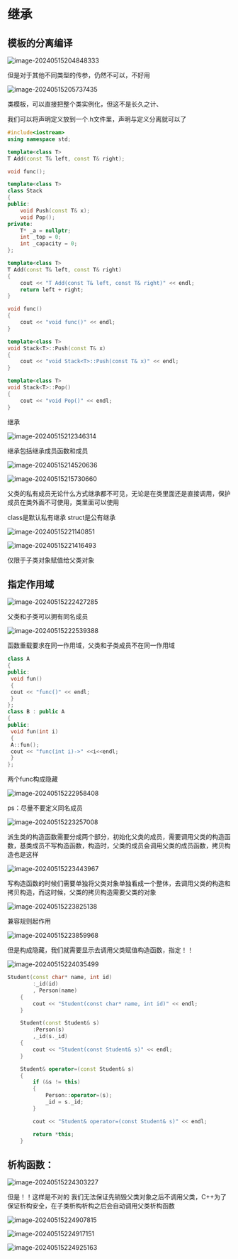 # 继承

## 模板的分离编译

![image-20240515204848333](C:\Users\30780\AppData\Roaming\Typora\typora-user-images\image-20240515204848333.png)

但是对于其他不同类型的传参，仍然不可以，不好用

![image-20240515205737435](C:\Users\30780\AppData\Roaming\Typora\typora-user-images\image-20240515205737435.png)

类模板，可以直接把整个类实例化，但这不是长久之计、

我们可以将声明定义放到一个.h文件里，声明与定义分离就可以了

```C++
#include<iostream>
using namespace std;

template<class T>
T Add(const T& left, const T& right);

void func();

template<class T>
class Stack 
{
public:
	void Push(const T& x);
	void Pop();
private:
	T* _a = nullptr;
	int _top = 0;
	int _capacity = 0;
};

template<class T>
T Add(const T& left, const T& right)
{
	cout << "T Add(const T& left, const T& right)" << endl;
	return left + right;
}

void func()
{
	cout << "void func()" << endl;
}

template<class T>
void Stack<T>::Push(const T& x)
{
	cout << "void Stack<T>::Push(const T& x)" << endl;
}

template<class T>
void Stack<T>::Pop()
{
	cout << "void Pop()" << endl;
}
```

继承

![image-20240515212346314](C:\Users\30780\AppData\Roaming\Typora\typora-user-images\image-20240515212346314.png)

继承包括继承成员函数和成员

![image-20240515214520636](C:\Users\30780\AppData\Roaming\Typora\typora-user-images\image-20240515214520636.png)

![image-20240515215730660](C:\Users\30780\AppData\Roaming\Typora\typora-user-images\image-20240515215730660.png)

父类的私有成员无论什么方式继承都不可见，无论是在类里面还是直接调用，保护成员在类外面不可使用，类里面可以使用

class是默认私有继承 struct是公有继承

![image-20240515221140851](C:\Users\30780\AppData\Roaming\Typora\typora-user-images\image-20240515221140851.png)

![image-20240515221416493](C:\Users\30780\AppData\Roaming\Typora\typora-user-images\image-20240515221416493.png)

仅限于子类对象赋值给父类对象  

## 指定作用域

![image-20240515222427285](C:\Users\30780\AppData\Roaming\Typora\typora-user-images\image-20240515222427285.png)

父类和子类可以拥有同名成员

![image-20240515222539388](C:\Users\30780\AppData\Roaming\Typora\typora-user-images\image-20240515222539388.png)

  函数重载要求在同一作用域，父类和子类成员不在同一作用域

```C++
class A
{
public:
 void fun()
 {
 cout << "func()" << endl;
 }
};
class B : public A
{
public:
 void fun(int i)
 {
 A::fun();
 cout << "func(int i)->" <<i<<endl;
 }
};
```

两个func构成隐藏

![image-20240515222958408](C:\Users\30780\AppData\Roaming\Typora\typora-user-images\image-20240515222958408.png)

ps：尽量不要定义同名成员

![image-20240515223257008](C:\Users\30780\AppData\Roaming\Typora\typora-user-images\image-20240515223257008.png)

派生类的构造函数需要分成两个部分，初始化父类的成员，需要调用父类的构造函数，基类成员不写构造函数，构造时，父类的成员会调用父类的成员函数，拷贝构造也是这样

![image-20240515223443967](C:\Users\30780\AppData\Roaming\Typora\typora-user-images\image-20240515223443967.png)

写构造函数的时候们需要单独将父类对象单独看成一个整体，去调用父类的构造和拷贝构造，而这时候，父类的拷贝构造需要父类的对象

![image-20240515223825138](C:\Users\30780\AppData\Roaming\Typora\typora-user-images\image-20240515223825138.png)

兼容规则起作用

![image-20240515223859968](C:\Users\30780\AppData\Roaming\Typora\typora-user-images\image-20240515223859968.png)

但是构成隐藏，我们就需要显示去调用父类赋值构造函数，指定！！

![image-20240515224035499](C:\Users\30780\AppData\Roaming\Typora\typora-user-images\image-20240515224035499.png)

```c++
Student(const char* name, int id)
		:_id(id)
		, Person(name)
	{
		cout << "Student(const char* name, int id)" << endl;
	}

	Student(const Student& s)
		:Person(s)
		,_id(s._id)
	{
		cout << "Student(const Student& s)" << endl;
	}

	Student& operator=(const Student& s)
	{
		if (&s != this)
		{
			Person::operator=(s);
			_id = s._id;
		}

		cout << "Student& operator=(const Student& s)" << endl;

		return *this;
	}
```

## 析构函数：

![image-20240515224303227](C:\Users\30780\AppData\Roaming\Typora\typora-user-images\image-20240515224303227.png)

但是！！这样是不对的  我们无法保证先销毁父类对象之后不调用父类，C++为了保证析构安全，在子类析构析构之后会自动调用父类析构函数

![image-20240515224907815](C:\Users\30780\AppData\Roaming\Typora\typora-user-images\image-20240515224907815.png)

![image-20240515224917151](C:\Users\30780\AppData\Roaming\Typora\typora-user-images\image-20240515224917151.png)

![image-20240515224925163](C:\Users\30780\AppData\Roaming\Typora\typora-user-images\image-20240515224925163.png)